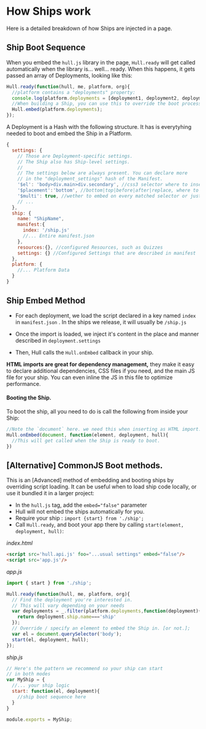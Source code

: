 # How Ships work
Here is a detailed breakdown of how Ships are injected in a page.

## Ship Boot Sequence
When you embed the `hull.js` library in the page, `Hull.ready` will get called automatically when the library is... well... ready. When this happens, it gets passed an array of Deployments, looking like this:

```js
Hull.ready(function(hull, me, platform, org){
  //platform contains a "deployments" property:
  console.log(platform.deployments = [deployment1, deployment2, deployment3]);
  //When building a Ship, you can use this to override the boot process, manipulate deployments to make them work locally. When you're done call this:
  Hull.embed(platform.deployments);
});
```

A Deployment is a Hash with the following structure. It has is everytyhing needed to boot and embed the Ship in a Platform.

```js
{
  settings: {
    // Those are Deployment-specific settings.
    // The Ship also has Ship-level settings.
    // 
    // The settings below are always present. You can declare more
    // in the "deployment_settings" hash of the Manifest.
    '$el': 'body>div.main>div.secondary', //css3 selector where to insert ship
    '$placement':'bottom', //bottom|top|before|after|replace, where to embed when selector is found
    '$multi': true, //wether to embed on every matched selector or just the first
    // ...
  },
  ship: {
    name: "ShipName",
    manifest:{
      index: '/ship.js'
      //... Entire manifest.json
    }, 
    resources:{}, //configured Resources, such as Quizzes
    settings: {} //Configured Settings that are described in manifest
  },
  platform: {
    //... Platform Data
  }
}
```

## Ship Embed Method

- For each deployment, we load the script declared in a key named `index` in `manifest.json` . In the ships we release, it will usually be `/ship.js`

- Once the import is loaded, we inject it's content in the place and manner described in `deployment.settings`

- Then, Hull calls the `Hull.onEmbed` callback in your ship.

**HTML imports are great for dependency management,** they make it easy to declare additional dependencies, CSS files if you need, and the main JS file for your ship. You can even inline the JS in this file to optimize performance.

#### Booting the Ship.

To boot the ship, all you need to do is call the following from inside your Ship: 

```js
//Note the `document` here. we need this when inserting as HTML import.
Hull.onEmbed(document, function(element, deployment, hull){
  //This will get called when the Ship is ready to boot.
})
```

## [Alternative] CommonJS Boot methods.
This is an [Advanced] method of embedding and booting ships by overriding script loading. It can be useful when to load ship code locally, or use it bundled it in a larger project:

- In the `hull.js` tag, add the `embed="false"` parameter
- Hull will not embed the ships automatically for you.
- Require your ship : `import {start} from './ship';`
- Call `Hull.ready`, and boot your app there by calling `start(element, deployment, hull)`: 

_index.html_
```html
<script src='hull.api.js' foo="...usual settings" embed="false"/>
<script src='app.js'/>
```

_app.js_
```js
import { start } from './ship';

Hull.ready(function(hull, me, platform, org){
  // Find the deployment you're interested in.
  // This will vary depending on your needs
  var deployments = _.filter(platform.deployments,function(deployment){
    return deployment.ship.name==='ship'
  });
  // Override / specify an element to embed the Ship in. [or not.];
  var el = document.querySelector('body');
  start(el, deployment, hull);
});
```

_ship.js_
```js
// Here's the pattern we recommend so your ship can start
// in both modes
var MyShip = {
  //... your ship logic
  start: function(el, deployment){
    //ship boot sequence here
  }
}

module.exports = MyShip;
```
